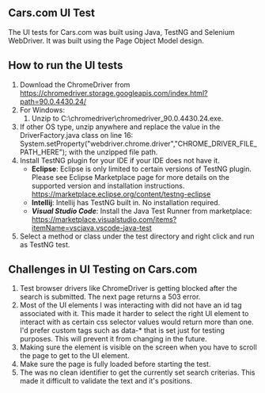 ## Cars.com UI Test
The UI tests for Cars.com was built using Java, TestNG and Selenium WebDriver. It was built using the Page Object Model design.

## How to run the UI tests
1. Download the ChromeDriver from https://chromedriver.storage.googleapis.com/index.html?path=90.0.4430.24/
2. For Windows:
    1. Unzip to C:\chromedriver\chromedriver_90.0.4430.24.exe.
3. If other OS type, unzip anywhere and replace the value in the DriverFactory.java class on line 16: System.setProperty("webdriver.chrome.driver","CHROME_DRIVER_FILE_PATH_HERE"); with the unzipped file path.
4. Install TestNG plugin for your IDE if your IDE does not have it. 
    - **Eclipse**: Eclipse is only limited to certain versions of TestNG plugin. Please see Eclipse Marketplace page for more details on the supported version and installation instructions. https://marketplace.eclipse.org/content/testng-eclipse
    - **Intellij**: Intellij has TestNG built in. No installation required.
    - ***Visual Studio Code***: Install the Java Test Runner from marketplace: https://marketplace.visualstudio.com/items?itemName=vscjava.vscode-java-test
5. Select a method or class under the test directory and right click and run as TestNG test.

## Challenges in UI Testing on Cars.com
1. Test browser drivers like ChromeDriver is getting blocked after the search is submitted. The next page returns a 503 error.
2. Most of the UI elements I was interacting with did not have an id tag associated with it. This made it harder to select the right UI element to interact with as certain css selector values would return more than one. I'd prefer custom tags such as data-* that is set just for testing purposes. This will prevent it from changing in the future.
3. Making sure the element is visible on the screen when you have to scroll the page to get to the UI element.
4. Make sure the page is fully loaded before starting the test.
5. The was no clean identifier to get the currently set search criterias. This made it difficult to validate the text and it's positions.

